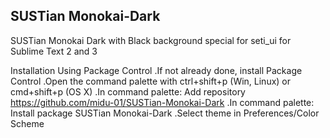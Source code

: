 SUSTian Monokai-Dark
---------------------
SUSTian Monokai Dark with Black background special for seti_ui for Sublime Text 2 and 3

Installation
Using Package Control
  .If not already done, install Package Control
  .Open the command palette with ctrl+shift+p (Win, Linux) or cmd+shift+p (OS X)
  .In command palette: Add repository https://github.com/midu-01/SUSTian-Monokai-Dark
  .In command palette: Install package SUSTian Monokai-Dark
  .Select theme in Preferences/Color Scheme
